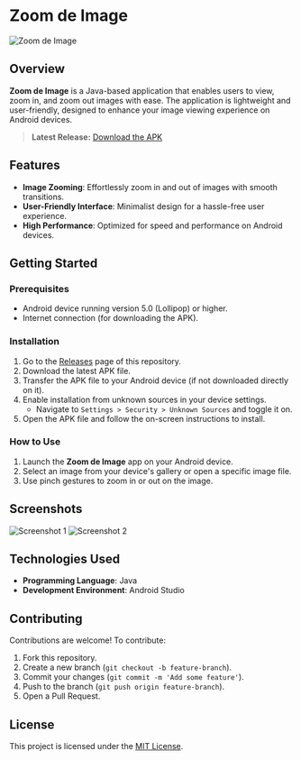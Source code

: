 # Zoom de Image

![Zoom de Image](https://via.placeholder.com/728x90.png?text=Zoom+de+Image) <!-- Replace with actual banner or logo if available -->

## Overview

**Zoom de Image** is a Java-based application that enables users to view, zoom in, and zoom out images with ease. The application is lightweight and user-friendly, designed to enhance your image viewing experience on Android devices.

> **Latest Release:** [Download the APK](https://github.com/PhenomSG/Zoom-de-Image/releases)

## Features

- **Image Zooming**: Effortlessly zoom in and out of images with smooth transitions.
- **User-Friendly Interface**: Minimalist design for a hassle-free user experience.
- **High Performance**: Optimized for speed and performance on Android devices.

## Getting Started

### Prerequisites

- Android device running version 5.0 (Lollipop) or higher.
- Internet connection (for downloading the APK).

### Installation

1. Go to the [Releases](https://github.com/PhenomSG/Zoom-de-Image/releases) page of this repository.
2. Download the latest APK file.
3. Transfer the APK file to your Android device (if not downloaded directly on it).
4. Enable installation from unknown sources in your device settings.
   - Navigate to `Settings > Security > Unknown Sources` and toggle it on.
5. Open the APK file and follow the on-screen instructions to install.

### How to Use

1. Launch the **Zoom de Image** app on your Android device.
2. Select an image from your device's gallery or open a specific image file.
3. Use pinch gestures to zoom in or out on the image.

## Screenshots

![Screenshot 1](https://via.placeholder.com/300x600.png?text=App+Screenshot+1) <!-- Replace with actual screenshots -->
![Screenshot 2](https://via.placeholder.com/300x600.png?text=App+Screenshot+2)

## Technologies Used

- **Programming Language**: Java
- **Development Environment**: Android Studio

## Contributing

Contributions are welcome! To contribute:

1. Fork this repository.
2. Create a new branch (`git checkout -b feature-branch`).
3. Commit your changes (`git commit -m 'Add some feature'`).
4. Push to the branch (`git push origin feature-branch`).
5. Open a Pull Request.

## License

This project is licensed under the [MIT License](LICENSE).

